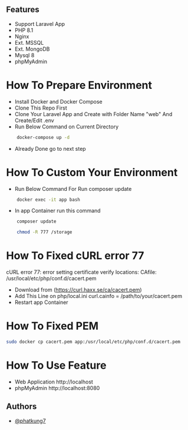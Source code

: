## Features
- Support Laravel App
- PHP 8.1
- Nginx
- Ext. MSSQL
- Ext. MongoDB
- Mysql 8
- phpMyAdmin
# How To Prepare Environment
- Install Docker and Docker Compose
- Clone This Repo First 
- Clone Your Laravel App and Create with Folder Name "web" And Create/Edit .env
- Run Below Command on Current Directory
```bash
    docker-compose up -d
```
- Already Done go to next step

# How To Custom Your Environment
- Run Below Command For Run composer update
```bash
    docker exec -it app bash
```
- In app Container run this command
```bash
    composer update
```
```bash
    chmod -R 777 /storage
```
# How To Fixed cURL error 77
cURL error 77: error setting certificate verify locations: CAfile: /usr/local/etc/php/conf.d/cacert.pem
- Download from (https://curl.haxx.se/ca/cacert.pem)
- Add This Line on php/local.ini curl.cainfo = /path/to/your/cacert.pem
- Restart app Container
# How To Fixed PEM
```bash
sudo docker cp cacert.pem app:/usr/local/etc/php/conf.d/cacert.pem
```
# How To Use Feature
- Web Application http://localhost
- phpMyAdmin http://localhost:8080
## Authors
- [@phatkung7](https://github.com/phatkung7)
